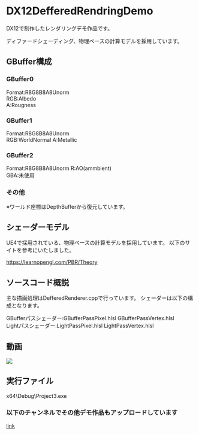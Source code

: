 # DX12DefferedRendringDemo
DX12で制作したレンダリングデモ作品です。

ディファードシェーディング、物理ベースの計算モデルを採用しています。

## GBuffer構成
### GBuffer0
Format:R8G8B8A8Unorm  
RGB:Albedo  
A:Rougness

### GBuffer1
Format:R8G8B8A8Unorm  
RGB:WorldNormal 
A:Metallic

### GBuffer2
Format:R8G8B8A8Unorm 
R:AO(ammbient)   
GBA:未使用

### その他
※ワールド座標はDepthBufferから復元しています。

## シェーダーモデル
UE4で採用されている、物理ベースの計算モデルを採用しています。
以下のサイトを参考にいたしました。

https://learnopengl.com/PBR/Theory

## ソースコード概説
主な描画処理はDefferedRenderer.cppで行っています。
シェーダーは以下の構成となります。  

GBufferパスシェーダー:GBufferPassPixel.hlsl GBufferPassVertex.hlsl  
Lightパスシェーダー:LightPassPixel.hlsl LightPassVertex.hlsl
## 動画

[![](https://img.youtube.com/vi/jouK1hIypUA/0.jpg)](https://www.youtube.com/watch?v=jouK1hIypUA)

## 実行ファイル
x64\Debug\\Project3.exe

### 以下のチャンネルでその他デモ作品もアップロードしています
[link](https://www.youtube.com/channel/UC01yHOlNz_1FV1cxvnLI26A)
